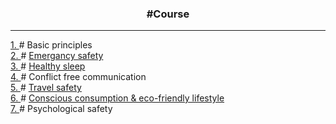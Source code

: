 <h3 align="center"> #Course </h3>

<hr>

<div>
  <a href = "./basicPrinciples"> 1. </a> #
  Basic principles
</div>

<div>
  <a href = "./emergancySafety"> 2. </a> #
  <a href = "./emergancySafety/mySolution.pdf"> Emergancy safety </a>
</div>

<div>
  <a href = "./healthySleep"> 3. </a> #
  <a href="./healthySleep/solution/myResults.pdf"> Healthy sleep </a>
</div>

<div>
  <a href = "./conflictFreeCommunication"> 4. </a> # 
  Conflict free communication
</div>

<div>
  <a href = "./travelSafety"> 5. </a> #
  <a href = "./travelSafety/solution/myTrip.pdf"> Travel safety </a>
</div>

<div>
  <a href = "./ecoFriendlyLifestyle"> 6. </a> #
  <a href = "./ecoFriendlyLifestyle/solution/solution.pdf"> Conscious consumption & eco-friendly lifestyle </a>
</div>

<div>
   <a href = "./psychologicalSafety"> 7. </a> #
  Psychological safety
</div>





